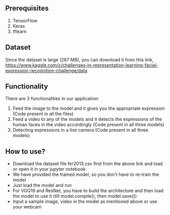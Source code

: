 Prerequisites
-------------
1. TensorFlow
2. Keras
3. tflearn

Dataset
-------
Since the dataset is large (287 MB), you can download it from this link, https://www.kaggle.com/c/challenges-in-representation-learning-facial-expression-recognition-challenge/data

Functionality
-------------
There are 3 functionalities in our application: 
1. Feed the image to the model and it gives you the appropriate expression (Code present in all the files) 
2. Feed a video to any of the models and it detects the expressions of the human faces in the video accordingly (Code present in all three models)
3. Detecting expressions in a live camera (Code present in all three models)

How to use?
-----------
- Download the dataset file fer2013.csv first from the above link and load or open it in your jupyter notebook
- We have provided the trained model, so you don't have to re-train the model
- Just load the model and run
- For VGG19 and ResNet, you have to build the architecture and then load the model to use it (till model.compile(), then model.save())
- Input a sample image, video in the model as mentioned above or use your webcam
